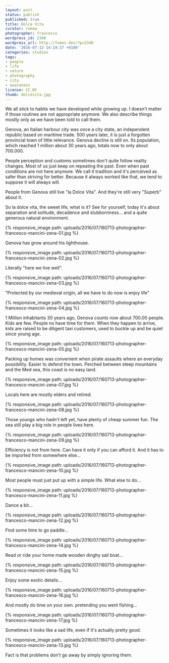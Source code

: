 ```yaml
---
layout: post
status: publish
published: true
title: Dolce Vita
curator: rokma
photographer: francesco
wordpress_id: 2340
wordpress_url: http://fumes.dev/?p=2340
date: '2016-07-13 14:19:37 +0100'
categories: studies
tags:
- people
- life
- nature
- photography
- city
- awareness
license: CC_BY
thumb: dolcevita.jpg
---
```



We all stick to habits we have developed while growing up. I doesn't matter if those routines are not appropriate anymore. We also describe things mostly only as we have been told to call them.

Genova, an Italian harbour city was once a city state, an independent republic based on maritime trade. 500 years later, it is just a forgotten provincial town of little relevance. Genova decline is still on. Its population, which reached 1 million about 30 years ago, totals now to only about 700.000.

People perception and customs sometimes don't quite follow reality changes. Most of us just keep on repeating the past. Even when past conditions are not here anymore. We call it tradition and it's perceived as safer than striving for better. Because it always worked like that, we tend to suppose it will always will.

People from Genova still live "la Dolce Vita". And they're still very "Superb" about it.

So la dolce vita, the sweet life, what is it? See for yourself, today it's about separation and solitude, decadence and stubbornness... and a quite generous natural environment.



{% responsive_image path: uploads/2016/07/160713-photographer-francesco-mancini-zena-01.jpg %}

Genova has grow around his lighthouse.

{% responsive_image path: uploads/2016/07/160713-photographer-francesco-mancini-zena-02.jpg %}

Literally "here we live well".

{% responsive_image path: uploads/2016/07/160713-photographer-francesco-mancini-zena-03.jpg %}

"Protected by our medieval origin, all we have to do now is enjoy life"

{% responsive_image path: uploads/2016/07/160713-photographer-francesco-mancini-zena-04.jpg %}

1 Million inhabitants 30 years ago, Genova counts now about 700.00 people. Kids are few. People no have time for them.
When they happen to arrive, kids are raised to be diligent taxi customers, used to buckle up and be quiet since young age.

{% responsive_image path: uploads/2016/07/160713-photographer-francesco-mancini-zena-05.jpg %}

Packing up homes was convenient when pirate assaults where an everyday possibility. Easier to defend the town. Perched between steep mountains and the Med sea, this coast is no easy land.

{% responsive_image path: uploads/2016/07/160713-photographer-francesco-mancini-zena-07.jpg %}

Locals here are mostly elders and retired.

{% responsive_image path: uploads/2016/07/160713-photographer-francesco-mancini-zena-08.jpg %}

Those youngs who hadn't left yet, have plenty of cheap summer fun. The sea still play a big role in people lives here.

{% responsive_image path: uploads/2016/07/160713-photographer-francesco-mancini-zena-09.jpg %}

Efficiency is not from here. Can have it only if you can afford it. And it has to be imported from somewhere else...

{% responsive_image path: uploads/2016/07/160713-photographer-francesco-mancini-zena-10.jpg %}

Most people must just put up with a simple life. What else to do...

{% responsive_image path: uploads/2016/07/160713-photographer-francesco-mancini-zena-11.jpg %}

Dance a bit...

{% responsive_image path: uploads/2016/07/160713-photographer-francesco-mancini-zena-12.jpg %}

Find some time to go paddle...

{% responsive_image path: uploads/2016/07/160713-photographer-francesco-mancini-zena-14.jpg %}

Read or ride your home made wooden dinghy sail boat...

{% responsive_image path: uploads/2016/07/160713-photographer-francesco-mancini-zena-15.jpg %}

Enjoy some exotic details...

{% responsive_image path: uploads/2016/07/160713-photographer-francesco-mancini-zena-16.jpg %}

And mostly do time on your own. pretending you went fishing...

{% responsive_image path: uploads/2016/07/160713-photographer-francesco-mancini-zena-17.jpg %}

Sometimes it looks like a sad life, even if it's actually pretty good.

{% responsive_image path: uploads/2016/07/160713-photographer-francesco-mancini-zena-13.jpg %}

Fact is that problems don't go away by simply ignoring them.
